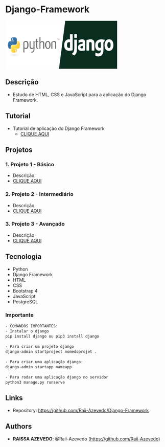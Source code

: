 # Django-Framework

<a href="url"><img src="https://github.com/Raii-Azevedo/Django-Framework/blob/main/python-django.png" align="center" height="150" width="350" ></a>
 
## Descrição
- Estudo de HTML, CSS e JavaScript para a aplicação do Django Framework.

## Tutorial
- Tutorial de aplicação do Django Framework
   - [CLIQUE AQUI](https://github.com/Raii-Azevedo/Django-Framework/blob/main/DJANGO%20TUTORIAL.pdf)

## Projetos
### 1. Projeto 1 - Básico
  - Descrição
  ![]()
  - [CLIQUE AQUI](https://github.com/Raii-Azevedo/DjangoProj)
  
### 2. Projeto 2 - Intermediário
  - Descrição
  ![]()
  - [CLIQUE AQUI]()
  
  ### 3. Projeto 3 - Avançado
  - Descrição
  ![]()
  - [CLIQUE AQUI]()

## Tecnologia
 - Python
 - Django Framework
 - HTML
 - CSS
 - Bootstrap 4
 - JavaScript
 - PostgreSQL
 
### Importante
    - COMANDOS IMPORTANTES:
    - Instalar o django
    pip install django ou pip3 install django
    
    - Para criar um projeto django
    django-admin startproject nomedoprojet .
    
    - Para criar uma aplicação django:
    django-admin startapp nameapp
    
    - Para rodar uma aplicação django no servidor
    python3 manage.py runserve
 
## Links
 
  - Repository: https://github.com/Raii-Azevedo/Django-Framework
 
 
## Authors
 
* **RAISSA AZEVEDO**: @Raii-Azevedo (https://github.com/Raii-Azevedo)
